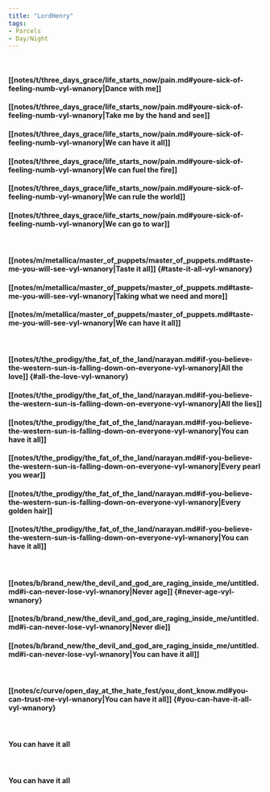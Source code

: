 ```yaml
---
title: "LordHenry"
tags:
- Parcels
- Day∕Night
---
```

&nbsp;
#### [[notes/t/three_days_grace/life_starts_now/pain.md#youre-sick-of-feeling-numb-vyl-wnanory|Dance with me]]
#### [[notes/t/three_days_grace/life_starts_now/pain.md#youre-sick-of-feeling-numb-vyl-wnanory|Take me by the hand and see]]
#### [[notes/t/three_days_grace/life_starts_now/pain.md#youre-sick-of-feeling-numb-vyl-wnanory|We can have it all]]
#### [[notes/t/three_days_grace/life_starts_now/pain.md#youre-sick-of-feeling-numb-vyl-wnanory|We can fuel the fire]]
#### [[notes/t/three_days_grace/life_starts_now/pain.md#youre-sick-of-feeling-numb-vyl-wnanory|We can rule the world]]
#### [[notes/t/three_days_grace/life_starts_now/pain.md#youre-sick-of-feeling-numb-vyl-wnanory|We can go to war]]
&nbsp;
#### [[notes/m/metallica/master_of_puppets/master_of_puppets.md#taste-me-you-will-see-vyl-wnanory|Taste it all]] {#taste-it-all-vyl-wnanory}
#### [[notes/m/metallica/master_of_puppets/master_of_puppets.md#taste-me-you-will-see-vyl-wnanory|Taking what we need and more]]
#### [[notes/m/metallica/master_of_puppets/master_of_puppets.md#taste-me-you-will-see-vyl-wnanory|We can have it all]]
&nbsp;
#### [[notes/t/the_prodigy/the_fat_of_the_land/narayan.md#if-you-believe-the-western-sun-is-falling-down-on-everyone-vyl-wnanory|All the love]] {#all-the-love-vyl-wnanory}
#### [[notes/t/the_prodigy/the_fat_of_the_land/narayan.md#if-you-believe-the-western-sun-is-falling-down-on-everyone-vyl-wnanory|All the lies]]
#### [[notes/t/the_prodigy/the_fat_of_the_land/narayan.md#if-you-believe-the-western-sun-is-falling-down-on-everyone-vyl-wnanory|You can have it all]]
#### [[notes/t/the_prodigy/the_fat_of_the_land/narayan.md#if-you-believe-the-western-sun-is-falling-down-on-everyone-vyl-wnanory|Every pearl you wear]]
#### [[notes/t/the_prodigy/the_fat_of_the_land/narayan.md#if-you-believe-the-western-sun-is-falling-down-on-everyone-vyl-wnanory|Every golden hair]]
#### [[notes/t/the_prodigy/the_fat_of_the_land/narayan.md#if-you-believe-the-western-sun-is-falling-down-on-everyone-vyl-wnanory|You can have it all]]
&nbsp;
#### [[notes/b/brand_new/the_devil_and_god_are_raging_inside_me/untitled.md#i-can-never-lose-vyl-wnanory|Never age]] {#never-age-vyl-wnanory}
#### [[notes/b/brand_new/the_devil_and_god_are_raging_inside_me/untitled.md#i-can-never-lose-vyl-wnanory|Never die]]
#### [[notes/b/brand_new/the_devil_and_god_are_raging_inside_me/untitled.md#i-can-never-lose-vyl-wnanory|You can have it all]]
&nbsp;
#### [[notes/c/curve/open_day_at_the_hate_fest/you_dont_know.md#you-can-trust-me-vyl-wnanory|You can have it all]] {#you-can-have-it-all-vyl-wnanory}
&nbsp;
#### You can have it all
&nbsp;
#### You can have it all
